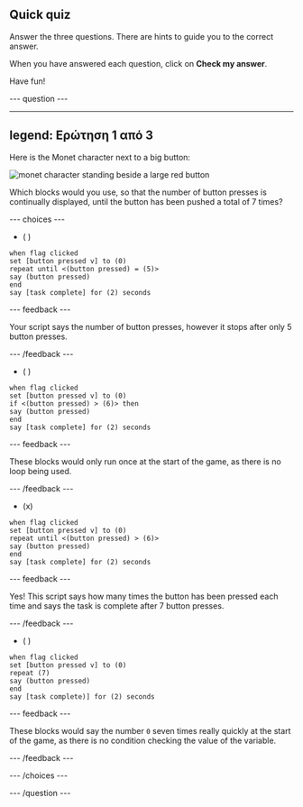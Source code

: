 ## Quick quiz

Answer the three questions. There are hints to guide you to the correct answer.

When you have answered each question, click on **Check my answer**.

Have fun!

--- question ---

---
legend: Ερώτηση 1 από 3
---

Here is the Monet character next to a big button:

![monet character standing beside a large red button](images/monet-by-button.png)

Which blocks would you use, so that the number of button presses is continually displayed, until the button has been pushed a total of 7 times?


--- choices ---

- ( )

```blocks3
when flag clicked
set [button pressed v] to (0)
repeat until <(button pressed) = (5)>
say (button pressed)
end
say [task complete] for (2) seconds
```

  --- feedback ---

Your script says the number of button presses, however it stops after only 5 button presses.

  --- /feedback ---

- ( )

```blocks3
when flag clicked
set [button pressed v] to (0)
if <(button pressed) > (6)> then
say (button pressed)
end
say [task complete] for (2) seconds
```

  --- feedback ---

These blocks would only run once at the start of the game, as there is no loop being used.

  --- /feedback ---

- (x)

```blocks3
when flag clicked
set [button pressed v] to (0)
repeat until <(button pressed) > (6)>
say (button pressed)
end
say [task complete] for (2) seconds
```

  --- feedback ---

Yes! This script says how many times the button has been pressed each time and says the task is complete after 7 button presses.

  --- /feedback ---

- ( )

```blocks3
when flag clicked
set [button pressed v] to (0)
repeat (7)
say (button pressed)
end
say [task complete)] for (2) seconds
```
  --- feedback ---

These blocks would say the number `0` seven times really quickly at the start of the game, as there is no condition checking the value of the variable.

  --- /feedback ---

--- /choices ---

--- /question ---
